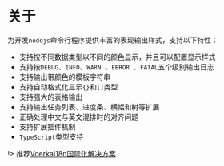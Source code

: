 # 关于

为开发`nodejs`命令行程序提供丰富的表现输出样式，支持以下特性：


- 支持按不同数据类型以不同的颜色显示，并且可以配置显示样式
- 支持按`DEBUG`、`INFO`、`WARN `、`ERROR `、`FATAL`五个级别输出日志
- 支持输出带颜色的模板字符串
- 支持自动格式化显示`{}`和`[]`类型
- 支持强大的表格输出
- 支持输出任务列表、进度条、横幅和树等扩展
- 正确处理中文与英文混排时的对齐问题
- 支持扩展插件机制
- `TypeScript`类型支持

!> 推荐[VoerkaI18n国际化解决方案](https://zhangfisher.github.io/voerka-i18n/)



